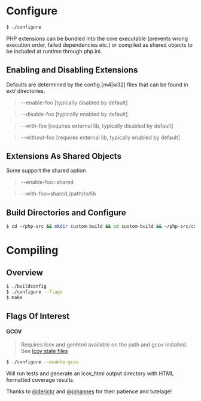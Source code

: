 Configure
=========

```sh
$ ./configure
```

PHP extensions can be bundled into the core executable (prevents wrong execution order, failed dependencies etc.) or compiled as shared objects to be included at runtime through php.ini.

Enabling and Disabling Extensions
---------------------------------

Defaults are determined by the config.[m4|w32] files that can be found in ext/<name> directories.

> --enable-foo [typically disabled by default]

> --disable-foo [typically enabled by default]

> --with-foo [requires external lib, typically disabled by default]

> --without-foo [requires external lib, typically enabled by default]

Extensions As Shared Objects
----------------------------

Some support the shared option

> --enable-foo=shared

> --with-foo=shared,/path/to/lib

Build Directories and Configure
-------------------------------

```sh
$ cd ~/php-src && mkdir custom-build && cd custom-build && ~/php-src/configure --my-flags
```

Compiling
=========

Overview
--------

```sh
$ ./buildconfig
$ ./configure --flags
$ make
```

Flags Of Interest
-----------------

#### GCOV

> Requires lcov and genhtml available on the path and gcov installed. See [lcov state files](../salt/roots/salt/lcov/init.sls)

```sh
$ ./configure --enable-gcov
```

Will run tests and generate an lcov_html output directory with HTML formatted coverage results.


Thanks to [@derickr](https://github.com/derickr) and [@johannes](https://github.com/johannes) for their patience and tutelage!

